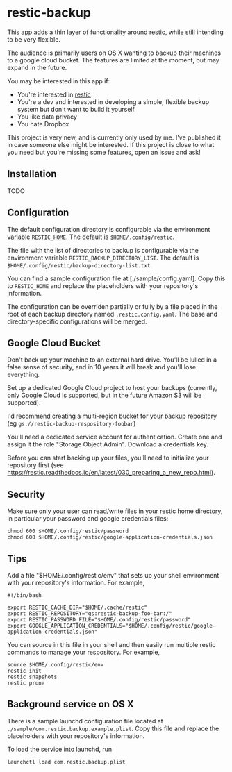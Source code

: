 # restic-backup

This app adds a thin layer of functionality around [restic](https://github.com/restic/restic), while
still intending to be very flexible.

The audience is primarily users on OS X wanting to backup their machines to a google cloud bucket.
The features are limited at the moment, but may expand in the future.

You may be interested in this app if:

- You're interested in [restic](https://github.com/restic/restic)
- You're a dev and interested in developing a simple, flexible backup system but don't want to build
  it yourself
- You like data privacy
- You hate Dropbox

This project is very new, and is currently only used by me. I've published it in case someone else
might be interested. If this project is close to what you need but you're missing some features,
open an issue and ask!

## Installation

TODO

## Configuration

The default configuration directory is configurable via the environment variable `RESTIC_HOME`. The
default is `$HOME/.config/restic`.

The file with the list of directories to backup is configurable via the environment variable
`RESTIC_BACKUP_DIRECTORY_LIST`. The default is `$HOME/.config/restic/backup-directory-list.txt`.

You can find a sample configuration file at [./sample/config.yaml]. Copy this to `RESTIC_HOME` and
replace the placeholders with your repository's information.

The configuration can be overriden partially or fully by a file placed in the root of each backup
directory named `.restic.config.yaml`. The base and directory-specific configurations will be
merged.

## Google Cloud Bucket

Don't back up your machine to an external hard drive. You'll be lulled in a false sense of security,
and in 10 years it will break and you'll lose everything.

Set up a dedicated Google Cloud project to host your backups (currently, only Google Cloud is
supported, but in the future Amazon S3 will be supported).

I'd recommend creating a multi-region bucket for your backup repository (eg
`gs://restic-backup-respository-foobar`)

You'll need a dedicated service account for authentication. Create one and assign it the role
"Storage Object Admin". Download a credentials key.

Before you can start backing up your files, you'll need to initialize your repository first (see
https://restic.readthedocs.io/en/latest/030_preparing_a_new_repo.html).

## Security

Make sure only your user can read/write files in your restic home directory, in particular your
password and google credentials files:

```
chmod 600 $HOME/.config/restic/password
chmod 600 $HOME/.config/restic/google-application-credentials.json
```

## Tips

Add a file "$HOME/.config/restic/env" that sets up your shell environment with your repository's
information. For example,

```
#!/bin/bash

export RESTIC_CACHE_DIR="$HOME/.cache/restic"
export RESTIC_REPOSITORY="gs:restic-backup-foo-bar:/"
export RESTIC_PASSWORD_FILE="$HOME/.config/restic/password"
export GOOGLE_APPLICATION_CREDENTIALS="$HOME/.config/restic/google-application-credentials.json"
```

You can source in this file in your shell and then easily run multiple restic commands to manage
your respository. For example,

```
source $HOME/.config/restic/env
restic init
restic snapshots
restic prune
```

## Background service on OS X

There is a sample launchd configuration file located at `./sample/com.restic.backup.example.plist`.
Copy this file and replace the placeholders with your repository's information.

To load the service into launchd, run

```
launchctl load com.restic.backup.plist
```
